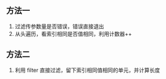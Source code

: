 ## 方法一

1. 过滤传参数量是否错误，错误直接退出
2. 从头遍历，看索引相同是否值相同，利用计数器++

## 方法二

1. 利用 filter 直接过滤，留下索引相同值相同的单元，并计算长度
